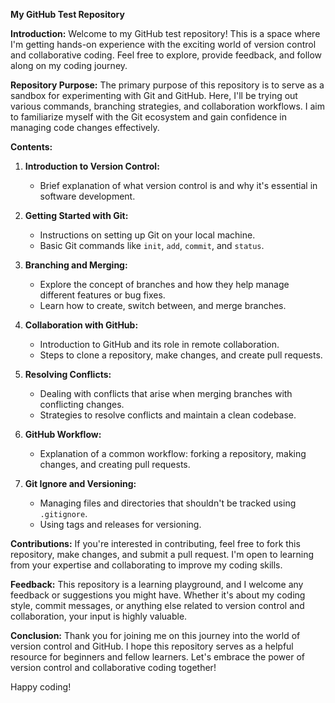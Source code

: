 **My GitHub Test Repository**

**Introduction:**
Welcome to my GitHub test repository! This is a space where I'm getting hands-on experience with the exciting world of version control and collaborative coding. Feel free to explore, provide feedback, and follow along on my coding journey.

**Repository Purpose:**
The primary purpose of this repository is to serve as a sandbox for experimenting with Git and GitHub. Here, I'll be trying out various commands, branching strategies, and collaboration workflows. I aim to familiarize myself with the Git ecosystem and gain confidence in managing code changes effectively.

**Contents:**
1. **Introduction to Version Control:**
   - Brief explanation of what version control is and why it's essential in software development.
   
2. **Getting Started with Git:**
   - Instructions on setting up Git on your local machine.
   - Basic Git commands like `init`, `add`, `commit`, and `status`.

3. **Branching and Merging:**
   - Explore the concept of branches and how they help manage different features or bug fixes.
   - Learn how to create, switch between, and merge branches.

4. **Collaboration with GitHub:**
   - Introduction to GitHub and its role in remote collaboration.
   - Steps to clone a repository, make changes, and create pull requests.

5. **Resolving Conflicts:**
   - Dealing with conflicts that arise when merging branches with conflicting changes.
   - Strategies to resolve conflicts and maintain a clean codebase.

6. **GitHub Workflow:**
   - Explanation of a common workflow: forking a repository, making changes, and creating pull requests.
   
7. **Git Ignore and Versioning:**
   - Managing files and directories that shouldn't be tracked using `.gitignore`.
   - Using tags and releases for versioning.

**Contributions:**
If you're interested in contributing, feel free to fork this repository, make changes, and submit a pull request. I'm open to learning from your expertise and collaborating to improve my coding skills.

**Feedback:**
This repository is a learning playground, and I welcome any feedback or suggestions you might have. Whether it's about my coding style, commit messages, or anything else related to version control and collaboration, your input is highly valuable.

**Conclusion:**
Thank you for joining me on this journey into the world of version control and GitHub. I hope this repository serves as a helpful resource for beginners and fellow learners. Let's embrace the power of version control and collaborative coding together!

Happy coding!
